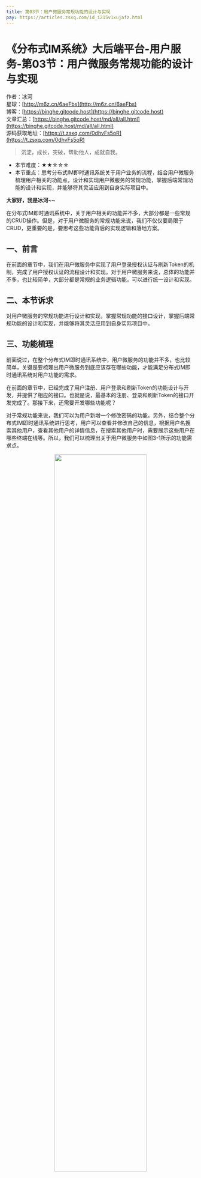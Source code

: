 ```yaml
---
title: 第03节：用户微服务常规功能的设计与实现
pay: https://articles.zsxq.com/id_i215v1xujafz.html
---
```


# 《分布式IM系统》大后端平台-用户服务-第03节：用户微服务常规功能的设计与实现

作者：冰河
<br/>星球：[http://m6z.cn/6aeFbs](http://m6z.cn/6aeFbs)
<br/>博客：[https://binghe.gitcode.host](https://binghe.gitcode.host)
<br/>文章汇总：[https://binghe.gitcode.host/md/all/all.html](https://binghe.gitcode.host/md/all/all.html)
<br/>源码获取地址：[https://t.zsxq.com/0dhvFs5oR](https://t.zsxq.com/0dhvFs5oR)

> 沉淀，成长，突破，帮助他人，成就自我。

* 本节难度：★★☆☆☆
* 本节重点：思考分布式IM即时通讯系统关于用户业务的流程，结合用户微服务梳理用户相关的功能点，设计和实现用户微服务的常规功能，掌握后端常规功能的设计和实现，并能够将其灵活应用到自身实际项目中。

**大家好，我是冰河~~**

在分布式IM即时通讯系统中，关于用户相关的功能并不多，大部分都是一些常规的CRUD操作。但是，对于用户微服务的常规功能来说，我们不仅仅要局限于CRUD，更重要的是，要思考这些功能背后的实现逻辑和落地方案。

## 一、前言

在前面的章节中，我们在用户微服务中实现了用户登录授权认证与刷新Token的机制，完成了用户授权认证的流程设计和实现。对于用户微服务来说，总体的功能并不多，也比较简单，大部分都是常规的业务逻辑功能，可以进行统一设计和实现。

## 二、本节诉求

对用户微服务的常规功能进行设计和实现，掌握常规功能的接口设计，掌握后端常规功能的设计和实现，并能够将其灵活应用到自身实际项目中。

## 三、功能梳理

前面说过，在整个分布式IM即时通讯系统中，用户微服务的功能并不多，也比较简单，关键是要梳理出用户微服务到底应该存在哪些功能，才能满足分布式IM即时通讯系统对用户功能的需求。

在前面的章节中，已经完成了用户注册、用户登录和刷新Token的功能设计与开发，并提供了相应的接口。也就是说，最基本的注册、登录和刷新Token的接口开发完成了。那接下来，还需要开发哪些功能呢？

对于常规功能来说，我们可以为用户新增一个修改密码的功能。另外，结合整个分布式IM即时通讯系统进行思考，用户可以查看并修改自己的信息，根据用户名搜索其他用户，查看其他用户的详情信息，在搜索其他用户时，需要展示这些用户在哪些终端在线等。所以，我们可以梳理出关于用户微服务中如图3-1所示的功能需求点。

<div align="center">
    <img src="https://binghe.gitcode.host/images/project/im/2024-01-07-001.png?raw=true" width="70%">
    <br/>
</div>

每个功能点的说明如下所示。

* 用户注册：用户可以在系统中注册自己的账号。
* 用户登录：用户可以登录系统。
* 刷新Token：当访问Token即将过期时，客户端可以调用刷新Token的接口，传递刷新Token来刷新访问Token。
* 修改密码：用户可以在系统中修改密码。
* 在线终端：搜索用户时，可以展示用户在哪些终端在线。
* 根据名称查询用户列表：在系统中可以根据名称搜索用户列表，选择对应的用户，将其添加为自己的好友。
* 修改用户信息：用户可以在系统中修改自己的信息。
* 根据ID获取用户信息：用户可以在系统中查看其他用户的详情展示。
* 查看自身信息：用户可以在系统中查看自己的详情信息。
* 其他功能：用户微服务中的其他预留功能。

## 四、接口设计

通过对功能的梳理，我们可以大体梳理出用户微服务需要提供的接口如下所示。

## 查看完整文章

加入[冰河技术](https://public.zsxq.com/groups/48848484411888.html)知识星球，解锁完整技术文章与完整代码
